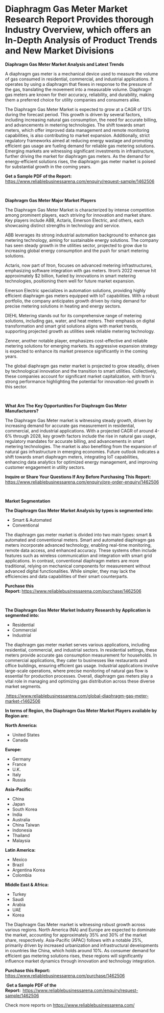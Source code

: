<p><h1>Diaphragm Gas Meter Market Research Report Provides thorough Industry Overview, which offers an In-Depth Analysis of Product Trends and New Market Divisions</h1></p><p><strong>Diaphragm Gas Meter Market Analysis and Latest Trends</strong></p>
<p><p>A diaphragm gas meter is a mechanical device used to measure the volume of gas consumed in residential, commercial, and industrial applications. It operates by using a diaphragm that flexes in response to the pressure of the gas, translating the movement into a measurable volume. Diaphragm gas meters are known for their accuracy, reliability, and durability, making them a preferred choice for utility companies and consumers alike.</p><p>The Diaphragm Gas Meter Market is expected to grow at a CAGR of 13% during the forecast period. This growth is driven by several factors, including increasing natural gas consumption, the need for accurate billing, and advancements in metering technologies. The shift towards smart meters, which offer improved data management and remote monitoring capabilities, is also contributing to market expansion. Additionally, strict regulatory frameworks aimed at reducing energy wastage and promoting efficient gas usage are fueling demand for reliable gas metering solutions. Emerging markets are witnessing significant investments in infrastructure, further driving the market for diaphragm gas meters. As the demand for energy-efficient solutions rises, the diaphragm gas meter market is poised for substantial growth in the coming years.</p></p>
<p><strong>Get a Sample PDF of the Report:&nbsp;</strong> <a href="https://www.reliablebusinessarena.com/enquiry/request-sample/1462506?utm_campaign=2928&utm_medium=2&utm_source=Github&utm_content=ia&utm_term=06042025&utm_id=diaphragm-gas-meter">https://www.reliablebusinessarena.com/enquiry/request-sample/1462506</a></p>
<p>&nbsp;</p>
<p><strong>Diaphragm Gas Meter Major Market Players</strong></p>
<p><p>The Diaphragm Gas Meter Market is characterized by intense competition among prominent players, each striving for innovation and market share. Key players include ABB, Actaris, Emerson Electric, and others, each showcasing distinct strengths in technology and service.</p><p>ABB leverages its strong industrial automation background to enhance gas metering technology, aiming for sustainable energy solutions. The company has seen steady growth in the utilities sector, projected to grow due to increasing global energy consumption and the push for smart metering solutions.</p><p>Actaris, now part of Itron, focuses on advanced metering infrastructures, emphasizing software integration with gas meters. Itron’s 2022 revenue hit approximately $2 billion, fueled by innovations in smart metering technologies, positioning them well for future market expansion.</p><p>Emerson Electric specializes in automation solutions, providing highly efficient diaphragm gas meters equipped with IoT capabilities. With a robust portfolio, the company anticipates growth driven by rising demand for precise metering solutions in heating and energy sectors.</p><p>DIEHL Metering stands out for its comprehensive range of metering solutions, including gas, water, and heat meters. Their emphasis on digital transformation and smart grid solutions aligns with market trends, supporting projected growth as utilities seek reliable metering technology.</p><p>Zenner, another notable player, emphasizes cost-effective and reliable metering solutions for emerging markets. Its aggressive expansion strategy is expected to enhance its market presence significantly in the coming years.</p><p>The global diaphragm gas meter market is projected to grow steadily, driven by technological innovation and the transition to smart utilities. Collectively, these companies account for significant market capitalization, with Itron's strong performance highlighting the potential for innovation-led growth in this sector.</p></p>
<p>&nbsp;</p>
<p><strong>What Are The Key Opportunities For Diaphragm Gas Meter Manufacturers?</strong></p>
<p><p>The Diaphragm Gas Meter market is witnessing steady growth, driven by increasing demand for accurate gas measurement in residential, commercial, and industrial applications. With a projected CAGR of around 4-6% through 2028, key growth factors include the rise in natural gas usage, regulatory mandates for accurate billing, and advancements in smart metering technologies. The market is also benefiting from the expansion of natural gas infrastructure in emerging economies. Future outlook indicates a shift towards smart diaphragm meters, integrating IoT capabilities, enhancing data analytics for optimized energy management, and improving customer engagement in utility sectors.</p></p>
<p><strong>Inquire or Share Your Questions If Any Before Purchasing This Report:</strong> <a href="https://www.reliablebusinessarena.com/enquiry/pre-order-enquiry/1462506?utm_campaign=2928&utm_medium=2&utm_source=Github&utm_content=ia&utm_term=06042025&utm_id=diaphragm-gas-meter">https://www.reliablebusinessarena.com/enquiry/pre-order-enquiry/1462506</a></p>
<p>&nbsp;</p>
<p><strong>Market Segmentation</strong></p>
<p><strong>The Diaphragm Gas Meter Market Analysis by types is segmented into:</strong></p>
<p><ul><li>Smart & Automated</li><li>Conventional</li></ul></p>
<p><p>The diaphragm gas meter market is divided into two main types: smart & automated and conventional meters. Smart and automated diaphragm gas meters incorporate advanced technology, enabling real-time monitoring, remote data access, and enhanced accuracy. These systems often include features such as wireless communication and integration with smart grid applications. In contrast, conventional diaphragm meters are more traditional, relying on mechanical components for measurement without advanced digital functionalities. While simpler, they may lack the efficiencies and data capabilities of their smart counterparts.</p></p>
<p><strong>Purchase this Report:&nbsp;</strong><a href="https://www.reliablebusinessarena.com/purchase/1462506?utm_campaign=2928&utm_medium=2&utm_source=Github&utm_content=ia&utm_term=06042025&utm_id=diaphragm-gas-meter">https://www.reliablebusinessarena.com/purchase/1462506</a></p>
<p>&nbsp;</p>
<p><strong>The Diaphragm Gas Meter Market Industry Research by Application is segmented into:</strong></p>
<p><ul><li>Residential</li><li>Commercial</li><li>Industrial</li></ul></p>
<p><p>The diaphragm gas meter market serves various applications, including residential, commercial, and industrial sectors. In residential settings, these meters provide accurate gas consumption measurement for households. In commercial applications, they cater to businesses like restaurants and office buildings, ensuring efficient gas usage. Industrial applications involve large-scale operations, where precise monitoring of natural gas flow is essential for production processes. Overall, diaphragm gas meters play a vital role in managing and optimizing gas distribution across these diverse market segments.</p></p>
<p><a href="https://www.reliablebusinessarena.com/global-diaphragm-gas-meter-market-r1462506?utm_campaign=2928&utm_medium=2&utm_source=Github&utm_content=ia&utm_term=06042025&utm_id=diaphragm-gas-meter">&nbsp;https://www.reliablebusinessarena.com/global-diaphragm-gas-meter-market-r1462506</a></p>
<p><strong>In terms of Region, the Diaphragm Gas Meter Market Players available by Region are:</strong></p>
<p>
    <p> <strong> North America: </strong>
        <ul>
            <li>United States</li>
            <li>Canada</li>
        </ul>
        </p> 
    <p> <strong> Europe: </strong>
        <ul>
            <li>Germany</li>
            <li>France</li>
            <li>U.K.</li>
            <li>Italy</li>
            <li>Russia</li>
        </ul>
        </p> 
    <p> <strong> Asia-Pacific: </strong>
        <ul>
            <li>China</li>
            <li>Japan</li>
            <li>South Korea</li>
            <li>India</li>
            <li>Australia</li>
            <li>China Taiwan</li>
            <li>Indonesia</li>
            <li>Thailand</li>
            <li>Malaysia</li>
        </ul>
        </p> 
    <p> <strong> Latin America: </strong>
        <ul>
            <li>Mexico</li>
            <li>Brazil</li>
            <li>Argentina Korea</li>
            <li>Colombia</li>
        </ul>
        </p> 
    <p> <strong> Middle East & Africa: </strong>
        <ul>
            <li>Turkey</li>
            <li>Saudi</li>
            <li>Arabia</li>
            <li>UAE</li>
            <li>Korea</li>
        </ul>
    </p>
    </p>
<p><p>The Diaphragm Gas Meter market is witnessing robust growth across various regions. North America (NA) and Europe are expected to dominate the market, accounting for approximately 35% and 30% of the market share, respectively. Asia-Pacific (APAC) follows with a notable 25%, primarily driven by increased urbanization and infrastructural developments in countries like China, which holds around 10%. As consumer demand for efficient gas metering solutions rises, these regions will significantly influence market dynamics through innovation and technology integration.</p></p>
<p><strong>Purchase this Report: </strong><a href="https://www.reliablebusinessarena.com/purchase/1462506?utm_campaign=2928&utm_medium=2&utm_source=Github&utm_content=ia&utm_term=06042025&utm_id=diaphragm-gas-meter">https://www.reliablebusinessarena.com/purchase/1462506</a></p>
<p>&nbsp;<strong>Get a Sample PDF of the Report:&nbsp;&nbsp;</strong><a href="https://www.reliablebusinessarena.com/enquiry/request-sample/1462506?utm_campaign=2928&utm_medium=2&utm_source=Github&utm_content=ia&utm_term=06042025&utm_id=diaphragm-gas-meter">https://www.reliablebusinessarena.com/enquiry/request-sample/1462506</a></p>
<p><strong></strong></p>
<p>Check more reports on <a href="https://www.reliablebusinessarena.com/?utm_campaign=2928&utm_medium=2&utm_source=Github&utm_content=ia&utm_term=06042025&utm_id=diaphragm-gas-meter">https://www.reliablebusinessarena.com/</a></p>